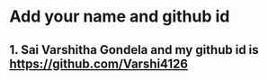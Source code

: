 # Add your name and github id

## 1. Sai Varshitha Gondela and my github id is https://github.com/Varshi4126
